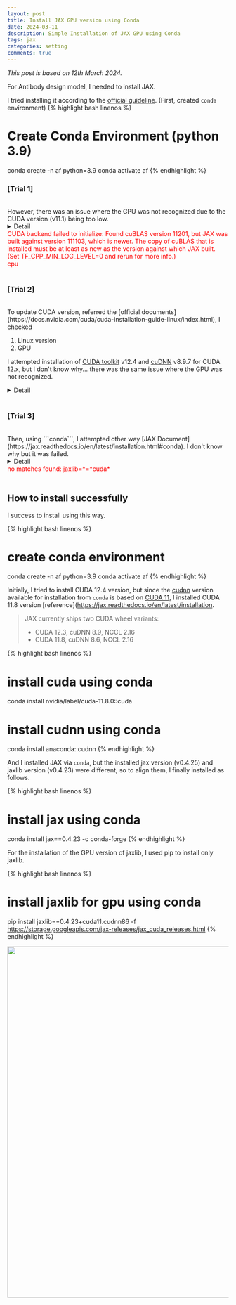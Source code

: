 ```yaml
---
layout: post
title: Install JAX GPU version using Conda
date: 2024-03-11
description: Simple Installation of JAX GPU using Conda
tags: jax
categories: setting
comments: true
---
```


*This post is based on 12th March 2024.*

For Antibody design model, I needed to install JAX.

I tried installing it according to the [official guideline](https://jax.readthedocs.io/en/latest/installation.html#nvidia-gpu). (First, created ```conda``` environment)
{% highlight bash linenos %}
  # Create Conda Environment (python 3.9)
  conda create -n af python=3.9
  conda activate af
{% endhighlight %}

### [Trial 1]
<br>
However, there was an issue where the GPU was not recognized due to the CUDA version (v11.1) being too low.
<details>
  <summary>Detail</summary>
    (Although the CUDA versions are not different )
    The CUDA version appeared differently for each command(<a href="https://stackoverflow.com/questions/53422407/different-cuda-versions-shown-by-nvcc-and-nvidia-smi">Why they are different?</a>), but since it was 11.x, I attempted installation using the 'CUDA 11 installation' code from the official Guideline, <a href="https://jax.readthedocs.io/en/latest/installation.html#nvidia-gpu">Installing JAX</a>.
  {% highlight bash linenos %}
  nvidia-smi{% endhighlight %}
    <img width="800" src='{{"/assets/img/blog1_install_jax/nvidia-smi_results.png" | relative_url}}'>

  {% highlight bash linenos %}
  nvcc --version{% endhighlight %}
    <img width="500" src='{{"/assets/img/blog1_install_jax/nvcc_results.png" | relative_url}}'>

    <br>

{% highlight bash linenos %}
  # CUDA 11 installation
  # Note: wheels only available on linux.
  pip install --upgrade "jax[cuda11_pip]" -f https://storage.googleapis.com/jax-releases/jax_cuda_releases.html
{% endhighlight %}

{% highlight python linenos %}
  python
  from jax.lib import xla_bridge
  print(xla_bridge.get_backend().platform)
{% endhighlight %}

I realized that the CUDA version was too low through the log message.<br>

    <!-- <img width="500" src='{{"/assets/img/blog1_install_jax/jax_check.png" | relative_url}}'>

    <br> -->

</details>
<div style="color:red;">CUDA backend failed to initialize: Found cuBLAS version 11201, but JAX was built against version 111103, which is newer. The copy of cuBLAS that is installed must be at least as new as the version against which JAX built. (Set TF_CPP_MIN_LOG_LEVEL=0 and rerun for more info.)<br>
cpu</div>
<br>

### [Trial 2]
<br>
To update CUDA version, referred the [official documents](https://docs.nvidia.com/cuda/cuda-installation-guide-linux/index.html), I checked

1. Linux version
2. GPU

I attempted installation of [CUDA toolkit](https://developer.nvidia.com/cuda-downloads) v12.4 and [cuDNN](https://developer.nvidia.com/rdp/cudnn-archive) v8.9.7 for CUDA 12.x, but I don't know why... there was the same issue where the GPU was not recognized.
<details>
  <summary>Detail</summary>
    <img width="800" src='{{"/assets/img/blog1_install_jax/env_setup.png" | relative_url}}'>

    <br>

{% highlight bash linenos %}
  # in .bash_profile
  export PATH=/usr/local/cuda-12.4/bin${PATH:+:${PATH}}
  export LD_LIBRARY_PATH=/usr/local/cuda-12.4/lib64${LD_LIBRARY_PATH:+:${LD_LIBRARY_PATH}}

  # after save
  source ~/.bash_profile
{% endhighlight %}
</details>

<br>

### [Trial 3]
<br>
Then, using ```conda```, I attempted other way [JAX Document](https://jax.readthedocs.io/en/latest/installation.html#conda). I don't know why but it was failed.

<details>
  <summary>Detail</summary>
{% highlight bash linenos %}
  conda install jax -c conda-forge
  conda install jaxlib=*=*cuda* jax cuda-nvcc -c conda-forge -c nvidia
{% endhighlight %}
    <!-- <img width="500" src='{{"/assets/img/blog1_install_jax/conda_jaxlib_trial.png" | relative_url}}'> -->
</details>
<div style="color:red;">no matches found: jaxlib=*=*cuda*</div>
<br>

## How to install successfully

I success to install using this way.

{% highlight bash linenos %}
# create conda environment
conda create -n af python=3.9
conda activate af
{% endhighlight %}

Initially, I tried to install CUDA 12.4 version, but since the [cudnn](https://anaconda.org/anaconda/cudnn) version available for installation from ```conda``` is based on [CUDA 11](https://anaconda.org/nvidia/cuda), I installed CUDA 11.8 version
[reference](https://jax.readthedocs.io/en/latest/installation.

> JAX currently ships two CUDA wheel variants:
> * CUDA 12.3, cuDNN 8.9, NCCL 2.16
> * CUDA 11.8, cuDNN 8.6, NCCL 2.16

{% highlight bash linenos %}
  # install cuda using conda
  conda install nvidia/label/cuda-11.8.0::cuda

  # install cudnn using conda
  conda install anaconda::cudnn
{% endhighlight %}

And I installed JAX via ```conda```, but the installed jax version (v0.4.25) and jaxlib version (v0.4.23) were different, so to align them, I finally installed as follows.

{% highlight bash linenos %}
  # install jax using conda
  conda install jax==0.4.23 -c conda-forge
{% endhighlight %}

For the installation of the GPU version of jaxlib, I used pip to install only jaxlib.

{% highlight bash linenos %}
  # install jaxlib for gpu using conda
  pip install jaxlib==0.4.23+cuda11.cudnn86 -f https://storage.googleapis.com/jax-releases/jax_cuda_releases.html
{% endhighlight %}

<img width="800" src='{{"/assets/img/blog1_install_jax/success.png" | relative_url}}'>